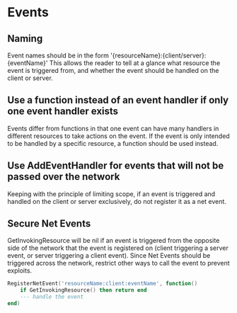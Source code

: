 # Events

## Naming
Event names should be in the form '{resourceName}:{client/server}:{eventName}'
This allows the reader to tell at a glance what resource the event is triggered from, and whether the event should be handled on the client or server.

## Use a function instead of an event handler if only one event handler exists
Events differ from functions in that one event can have many handlers in different resources to take actions on the event. If the event is only intended to be handled by a specific resource, a function should be used instead.

## Use AddEventHandler for events that will not be passed over the network
Keeping with the principle of limiting scope, if an event is triggered and handled on the client or server exclusively, do not register it as a net event.


## Secure Net Events
GetInvokingResource will be nil if an event is triggered from the opposite side of the network that the event is registered on (client triggering a server event, or server triggering a client event). Since Net Events should be triggered across the network, restrict other ways to call the event to prevent exploits.
```lua
RegisterNetEvent('resourceName:client:eventName', function()
    if GetInvokingResource() then return end
    --- handle the event
end)
```
